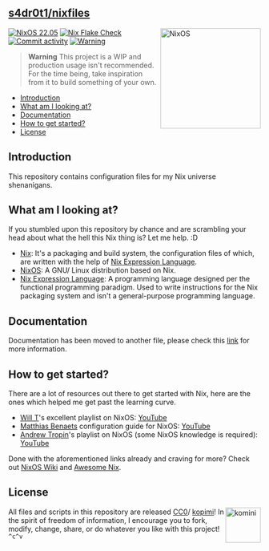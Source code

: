 ## [s4dr0t1/nixfiles](github.com/s4dr0t1/nixfiles)

[<img src="https://nixos.org/logo/nixos-logo-only-hires.png" width="200" align="right" alt="NixOS">](https://nixos.org)
[![NixOS 22.05](https://img.shields.io/badge/NixOS-22.05-blue.svg?style=flat&logo=NixOS&logoColor=white)](https://nixos.org)
[![Nix Flake Check](https://github.com/s4dr0t1/nixfiles/workflows/Nix%20Flake%20Check/badge.svg)](https://github.com/s4dr0t1/nixfiles/actions)
[![Commit activity](https://img.shields.io/github/last-commit/s4dr0t1/nixfiles/main?style=flat)](https://github.com/s4dr0t1/nixfiles)
[![Warning](https://img.shields.io/badge/Warning-WIP-red?style=flat&logo=serverfault)](https://en.wikipedia.org/wiki/Work_in_Progress_(https://en.wikipedia.org/wiki/Work_in_process))

> **Warning**
> This project is a WIP and production usage isn't recommended. For the time being, take inspiration from it to build something of your own.

- [Introduction](#introduction)
- [What am I looking at?](#what-am-i-looking-at%3F)
- [Documentation](#documentation)
- [How to get started?](#how-to-get-started%3F)
- [License](#license)

## Introduction

This repository contains configuration files for my Nix universe shenanigans.

## What am I looking at?

If you stumbled upon this repository by chance and are scrambling your head about what the hell this Nix thing is? Let me help. :D

- [Nix](https://nixos.wiki/wiki/Nix_package_manager): It's a packaging and build system, the configuration files of which, are written with the help of [Nix Expression Language](https://nixos.wiki/wiki/Overview_of_the_Nix_Language).
- [NixOS](https://nixos.wiki/wiki/Overview_of_the_NixOS_Linux_distribution): A GNU/ Linux distribution based on Nix.
- [Nix Expression Language](https://nixos.wiki/wiki/Overview_of_the_Nix_Language): A programming language designed per the functional programming paradigm. Used to write instructions for the Nix packaging system and isn't a general-purpose programming language.

## Documentation

Documentation has been moved to another file, please check this [link](./doc/README.md) for more information.

## How to get started?

There are a lot of resources out there to get started with Nix, here are the ones which helped me get past the learning curve.

- [Will T](https://github.com/wiltaylor)'s excellent playlist on NixOS: [YouTube](https://youtube.com/playlist?list=PL-saUBvIJzOkjAw_vOac75v-x6EzNzZq-)
- [Matthias Benaets](https://github.com/MatthiasBenaets) configuration guide for NixOS: [YouTube](https://youtu.be/AGVXJ-TIv3Y)
- [Andrew Tropin](https://github.com/abcdw)'s playlist on NixOS (some NixOS knowledge is required): [YouTube](https://youtube.com/playlist?list=PLZmotIJq3yOKew30oT8aEbPUOEKBmNpY1)

Done with the aforementioned links already and craving for more? Check out [NixOS Wiki](https://nixos.wiki) and [Awesome Nix](https://github.com/nix-community/awesome-nix).

## License

[<img src="https://gist.githubusercontent.com/xero/cbcd5c38b695004c848b73e5c1c0c779/raw/6b32899b0af238b17383d7a878a69a076139e72d/kopimi-sm.png" align="right" alt="komini" width="70">](https://kopimi.com)

All files and scripts in this repository are released [CC0](https://creativecommons.org/publicdomain/zero/1.0/)/ [kopimi](https://kopimi.com)! In the spirit of freedom of information, I encourage you to fork, modify, change, share, or do whatever you like with this project! `^c^v`
